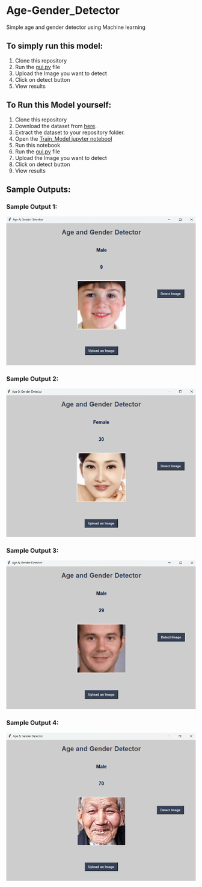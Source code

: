 # Age-Gender_Detector
Simple age and gender detector using Machine learning
## To simply run this model:
1. Clone this repository
2. Run the [gui.py](https://github.com/Swarni12/Age-Gender-Detector/blob/main/gui.py) file
3. Upload the Image you want to detect
4. Click on detect button
5. View results

## To Run this Model yourself:
1. Clone this repository
2. Download the dataset from [here](https://www.kaggle.com/jangedoo/utkface-new). 
3. Extract the dataset to your repository folder.
4. Open the [Train_Model jupyter notebool](https://github.com/Swarni12/Age-Gender-Detector/blob/main/Model.ipynb)
5. Run this notebook
6. Run the [gui.py](https://github.com/Swarni12/Age-Gender-Detector/blob/main/gui.py) file
7. Upload the Image you want to detect
8. Click on detect button
9. View results

## Sample Outputs:
### Sample Output 1:
![Sample Output 1](https://github.com/Swarni12/Age-Gender-Detector/blob/main/Output%201.png)
### Sample Output 2:
![Sample Output 2](https://github.com/Swarni12/Age-Gender-Detector/blob/main/Output%202.png)
### Sample Output 3:
![Sample Output 3](https://github.com/Swarni12/Age-Gender-Detector/blob/main/Output%203.png)
### Sample Output 4:
![Sample Output 4](https://github.com/Swarni12/Age-Gender-Detector/blob/main/Output%204.png)
